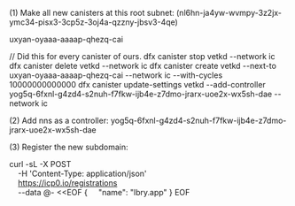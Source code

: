 (1) Make all new canisters at this root subnet: (nl6hn-ja4yw-wvmpy-3z2jx-ymc34-pisx3-3cp5z-3oj4a-qzzny-jbsv3-4qe)


uxyan-oyaaa-aaaap-qhezq-cai

// Did this for every canister of ours.
dfx canister stop vetkd --network ic
dfx canister delete vetkd --network ic
dfx canister create vetkd --next-to uxyan-oyaaa-aaaap-qhezq-cai --network ic  --with-cycles 10000000000000
dfx canister update-settings vetkd --add-controller yog5q-6fxnl-g4zd4-s2nuh-f7fkw-ijb4e-z7dmo-jrarx-uoe2x-wx5sh-dae --network ic


(2) Add nns as a controller: yog5q-6fxnl-g4zd4-s2nuh-f7fkw-ijb4e-z7dmo-jrarx-uoe2x-wx5sh-dae

(3) Register the new subdomain: 

curl -sL -X POST \
    -H 'Content-Type: application/json' \
    https://icp0.io/registrations \
    --data @- <<EOF
{
    "name": "lbry.app"
}
EOF